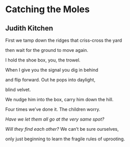 # Catching the Moles
## Judith Kitchen
First we tamp down the ridges
that criss-cross the yard

then wait for the ground
to move again.

I hold the shoe box,
you, the trowel.

When I give you the signal
you dig in behind

and flip forward.
Out he pops into daylight,

blind velvet.

We nudge him into the box,
carry him down the hill.

Four times we’ve done it.
The children worry.

_Have we let them all go_
_at the very same spot?_

_Will they find each other?_
We can’t be sure ourselves,

only just beginning to learn
the fragile rules of uprooting.